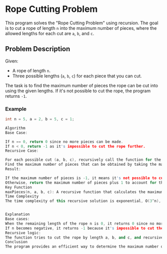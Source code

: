 # Rope Cutting Problem

This program solves the "Rope Cutting Problem" using recursion. The goal is to cut a rope of length `n` into the maximum number of pieces, where the allowed lengths for each cut are `a`, `b`, and `c`.

## Problem Description

Given:
- A rope of length `n`.
- Three possible lengths (`a`, `b`, `c`) for each piece that you can cut.

The task is to find the maximum number of pieces the rope can be cut into using the given lengths. If it's not possible to cut the rope, the program returns `-1`.

### Example

```cpp
int n = 5, a = 2, b = 5, c = 1;

Algorithm
Base Case:

If n == 0, return 0 since no more pieces can be made.
If n < 0, return -1 as it's impossible to cut the rope further.
Recursive Case:

For each possible cut (a, b, c), recursively call the function for the remaining length (n - a, n - b, n - c).
Find the maximum number of pieces that can be obtained by taking the maximum result from the three recursive calls.
Result:

If the maximum number of pieces is -1, it means it's not possible to cut the rope into the desired lengths, so return -1.
Otherwise, return the maximum number of pieces plus 1 to account for the current cut.
Key Function
maxPieces(n, a, b, c): A recursive function that calculates the maximum number of pieces the rope can be cut into.
Time Complexity
The time complexity of this recursive solution is exponential, O(3^n), due to the recursive exploration of all possible cuts. However, it provides an optimal solution to the problem.


Explanation
Base cases:
When the remaining length of the rope n is 0, it returns 0 since no more cuts can be made.
If n becomes negative, it returns -1 because it's impossible to cut the rope into the specified lengths.
Recursive logic:
The function tries to cut the rope by length a, b, and c, and recursively calculates the maximum pieces for the remaining length. It uses the standard std::max function to find the maximum number of cuts possible for each recursive call.
Conclusion
The program provides an efficient way to determine the maximum number of pieces the rope can be cut into using recursive calls. It's a straightforward and effective solution to the rope cutting problem, ideal for small inputs but could be optimized using dynamic programming for larger inputs.
